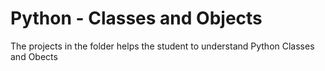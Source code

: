 #  Python - Classes and Objects

The projects in the folder helps the student to understand Python Classes and Obects

